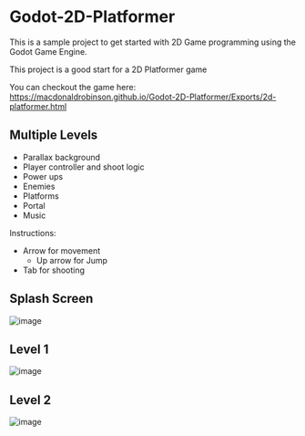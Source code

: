 # Godot-2D-Platformer
This is a sample project to get started with 2D Game programming using the Godot Game Engine.

This project is a good start for a 2D Platformer game

You can checkout the game here: https://macdonaldrobinson.github.io/Godot-2D-Platformer/Exports/2d-platformer.html

## Multiple Levels
- Parallax background
- Player controller and shoot logic
- Power ups
- Enemies
- Platforms
- Portal
- Music

Instructions:
- Arrow for movement
  - Up arrow for Jump
- Tab for shooting

## Splash Screen
![image](https://github.com/MacdonaldRobinson/Godot-2D-Platformer/assets/18366446/f5cc9a8c-b416-4e77-87b1-2813cbaff9c6)


## Level 1
![image](https://github.com/MacdonaldRobinson/Godot-2D-Platformer/assets/18366446/486788b6-3614-4689-8c8c-dcbb85203ded)

## Level 2
![image](https://github.com/MacdonaldRobinson/Godot-2D-Platformer/assets/18366446/0e373921-60ce-459a-b44b-0b576a76a03b)
